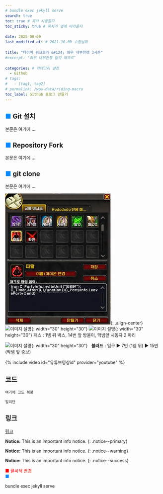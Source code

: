 ```yaml
---
# bundle exec jekyll serve
search: true
toc: true # 목차 사용할지
toc_sticky: true # 목차가 옆에 따라올지

date: 2025-08-09
last_modified_at: # 2021-10-09 수정날짜

title: "타이머 위크오라 &#124; 와우 내부전쟁 3시즌"
#excerpt: "와우 내부전쟁 탈것 매크로"

categories: # 카테고리 설정
  - Github
# tags:
#   - [tag1, tag2]
# permalink: /wow-data/riding-macro
toc_label: Github 블로그 만들기
---
```


## <span style="color:#0b89ff">■ </span>Git 설치
본문은 여기에 ...

## <span style="color:#0b89ff">■ </span>Repository Fork
본문은 여기에 ...

## <span style="color:#0b89ff">■ </span>git clone
본문은 여기에 ...

![이미지 설명](/assets/img/wow/wowdata/partyleave/1.webp){: .align-center}
![이미지 설명](https://wow.zamimg.com/images/wow/icons/large/spell_nature_bloodlust.jpg){: width="30" height="30"} <!--블러드-->
![이미지 설명](https://wow.zamimg.com/images/wow/icons/large/ability_ambush.jpg){: width="30" height="30"} 패스 : 1넴 뒤 박스, 14번 앞 방울이, 막넴앞 시동자 2 마리 

![이미지 설명](https://wow.zamimg.com/images/wow/icons/large/spell_nature_bloodlust.jpg){: width="30" height="30"} 
&nbsp;&nbsp;**블러드** : 입구 ▶ 7번 (1넴 뒤) ▶ 15번 (막넴 앞 중보)

{% include video id="유튜브영상id" provider="youtube" %}

## 코드
```  
여기에 코드 복붙
```  

`일리단` <!--글자강조-->

## 링크
[링크](https://community.algolia.com/jekyll-algolia/options.html)


**Notice:** This is an important info notice.
{: .notice--primary}  

**Notice:** This is an important info notice.
{: .notice--warning}  


**Notice:** This is an important info notice.
{: .notice--success}  

<span style="color:red"> ■ 글씨색 변경 </span>  
<span style="color:#0b89ff">■ </span>

bundle exec jekyll serve <!--vsc에서 로컬 테스트-->